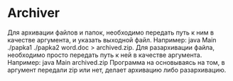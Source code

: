 # Archiver
Для архивации файлов и папок, необходимо передать путь к ним в качестве аргумента, и указать выходной файл. 
Например: java Main ./papka1 ./papka2 word.doc > archived.zip. 
Для разархивации файла, необходимо просто передать путь к ней в качестве аргумента.
Например: java Main archived.zip
Программа на основываясь на том, в аргумент передали zip или нет, делает архивацию либо разархивацию.
